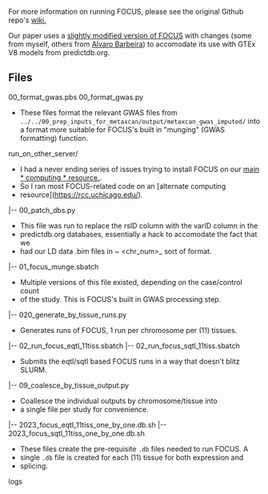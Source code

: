For more information on running FOCUS, please see the original Github repo's [wiki.](https://github.com/bogdanlab/focus/wiki)

Our paper uses a [slightly modified version of FOCUS](https://github.com/shugamoe/focus) with changes (some from myself, others from [Alvaro Barbeira](https://github.com/heroico)) to accomodate its use with
GTEx V8 models from predictdb.org.


## Files 

00_format_gwas.pbs
00_format_gwas.py
  * These files format the relevant GWAS files from `../../00_prep_inputs_for_metaxcan/output/metaxcan_gwas_imputed/` into a format more suitable for FOCUS's built in "munging" (GWAS formatting) function.

run_on_other_server/
  * I had a never ending series of issues trying to install FOCUS on our [main * computing * resource.](https://wiki.uchicago.edu/display/public/CRI/Gardner+Quick+Start+Guide).
  * So I ran most FOCUS-related code on an [alternate computing
  * resource](https://rcc.uchicago.edu/).

|-- 00_patch_dbs.py
  * This file was run to replace the rsID column with the varID column in the
  * predictdb.org databases, essentially a hack to accomodate the fact that we
  * had our LD data .bim files in ~ <chr_num>_<pos>_<a1>_<a2> sort of format.

|-- 01_focus_munge.sbatch
  * Multiple versions of this file existed, depending on the case/control count
  * of the study. This is FOCUS's built in GWAS processing step.

|-- 020_generate_by_tissue_runs.py
  * Generates runs of FOCUS, 1 run per chromosome per (11) tissues.

|-- 02_run_focus_eqtl_11tiss.sbatch
|-- 02_run_focus_sqtl_11tiss.sbatch
  * Submits the eqtl/sqtl based FOCUS runs in a way that doesn't blitz SLURM.

|-- 09_coalesce_by_tissue_output.py
  * Coallesce the individual outputs by chromosome/tissue into
  * a single file per study for convenience.

|-- 2023_focus_eqtl_11tiss_one_by_one.db.sh
|-- 2023_focus_sqtl_11tiss_one_by_one.db.sh
  * These files create the pre-requisite `.db` files needed to run FOCUS. A
  * single `.db` file is created for each (11) tissue for both expression and
  * splicing.

logs

